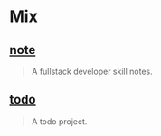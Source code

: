 # Mix

## [note](./note/README.md)
> A fullstack developer skill notes.

## [todo](./todo/README.md)
> A todo project.